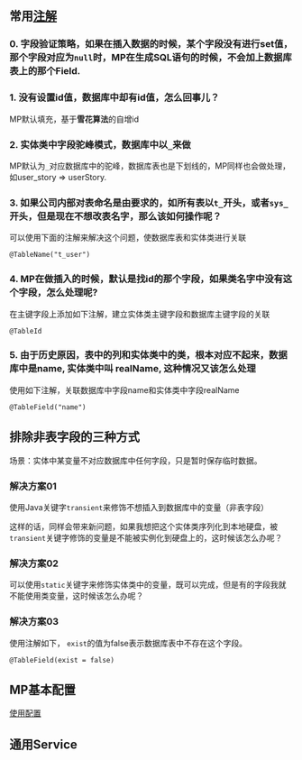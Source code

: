 ## 常用[注解](https://mp.baomidou.com/guide/annotation.html)

### 0. 字段验证策略，如果在插入数据的时候，某个字段没有进行set值，那个字段对应为`null`时，MP在生成SQL语句的时候，不会加上数据库表上的那个Field.

### 1. 没有设置id值，数据库中却有id值，怎么回事儿？

MP默认填充，基于**雪花算法**的自增id

### 2. 实体类中字段驼峰模式，数据库中以`_`来做

MP默认为`_`对应数据库中的驼峰，数据库表也是下划线的，MP同样也会做处理，如user_story => userStory.

### 3. 如果公司内部对表命名是由要求的，如所有表以`t_`开头，或者`sys_`开头，但是现在不想改表名字，那么该如何操作呢？

可以使用下面的注解来解决这个问题，使数据库表和实体类进行关联

```
@TableName("t_user")
```

### 4. MP在做插入的时候，默认是找id的那个字段，如果类名字中没有这个字段，怎么处理呢?

在主键字段上添加如下注解，建立实体类主键字段和数据库主键字段的关联

```
@TableId
```

### 5. 由于历史原因，表中的列和实体类中的类，根本对应不起来，数据库中是name, 实体类中叫 realName, 这种情况又该怎么处理

使用如下注解，关联数据库中字段name和实体类中字段realName

```
@TableField("name")
```



## 排除非表字段的三种方式

场景：实体中某变量不对应数据库中任何字段，只是暂时保存临时数据。

### 解决方案01

使用Java关键字`transient`来修饰不想插入到数据库中的变量（非表字段）

这样的话，同样会带来新问题，如果我想把这个实体类序列化到本地硬盘，被`transient`关键字修饰的变量是不能被实例化到硬盘上的，这时候该怎么办呢？

### 解决方案02

可以使用`static`关键字来修饰实体类中的变量，既可以完成，但是有的字段我就不能使用类变量，这时候该怎么办呢？

### 解决方案03

使用注解如下， `exist`的值为false表示数据库表中不存在这个字段。

```
@TableField(exist = false)
```



## MP基本配置

[使用配置](https://mp.baomidou.com/config/#%E5%9F%BA%E6%9C%AC%E9%85%8D%E7%BD%AE)



## 通用Service

